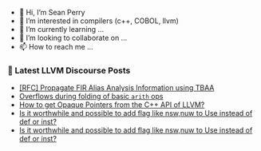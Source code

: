 - 👋 Hi, I’m Sean Perry
- 👀 I’m interested in compilers (c++, COBOL, llvm)
- 🌱 I’m currently learning ...
- 💞️ I’m looking to collaborate on ...
- 📫 How to reach me ...

<!---
s66perry/s66perry is a ✨ special ✨ repository because its `README.md` (this file) appears on your GitHub profile.
You can click the Preview link to take a look at your changes.
--->
### 📕 Latest LLVM Discourse Posts

<!-- DISCOURSE-LLVM:START -->
- [[RFC] Propagate FIR Alias Analysis Information using TBAA](https://discourse.llvm.org/t/rfc-propagate-fir-alias-analysis-information-using-tbaa/73755#post_5)
- [Overflows during folding of basic `arith` ops](https://discourse.llvm.org/t/overflows-during-folding-of-basic-arith-ops/73952#post_7)
- [How to get Opaque Pointers from the C++ API of LLVM?](https://discourse.llvm.org/t/how-to-get-opaque-pointers-from-the-c-api-of-llvm/73888#post_4)
- [Is it worthwhile and possible to add flag like nsw,nuw to Use instead of def or inst?](https://discourse.llvm.org/t/is-it-worthwhile-and-possible-to-add-flag-like-nsw-nuw-to-use-instead-of-def-or-inst/73967#post_3)
- [Is it worthwhile and possible to add flag like nsw,nuw to Use instead of def or inst?](https://discourse.llvm.org/t/is-it-worthwhile-and-possible-to-add-flag-like-nsw-nuw-to-use-instead-of-def-or-inst/73967#post_2)
<!-- DISCOURSE-LLVM:END -->
